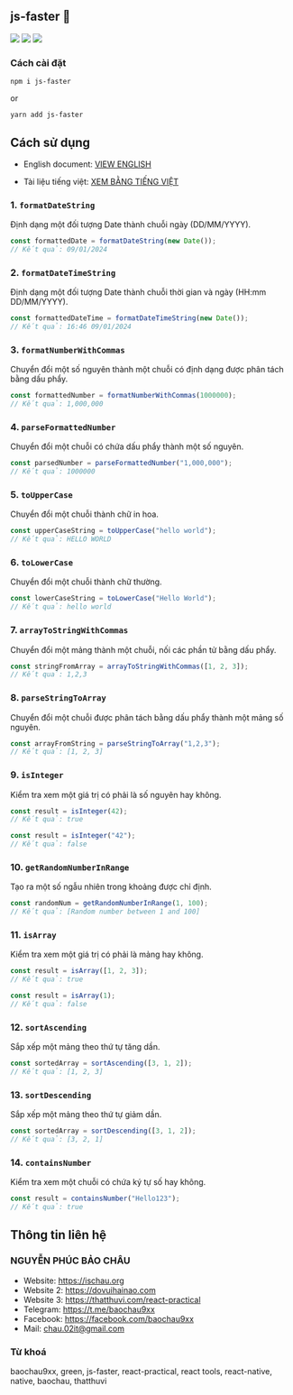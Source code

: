 ## js-faster 🐶

<img src="https://img.shields.io/badge/js--faster-v1.0.1-4CAF50"/> <img src="https://img.shields.io/badge/dayjs-1.11.10-%23EC407A"/> <img src="https://img.shields.io/badge/lodash-4.17.21-orange"/>

### Cách cài đặt

```
npm i js-faster
```

or

```
yarn add js-faster
```

## Cách sử dụng

- English document: [VIEW ENGLISH](https://github.com/chaudev/js-faster)

- Tài liệu tiếng việt: [XEM BẰNG TIẾNG VIỆT](https://github.com/chaudev/js-faster#vi-readme)

### 1. `formatDateString`

Định dạng một đối tượng Date thành chuỗi ngày (DD/MM/YYYY).

```javascript
const formattedDate = formatDateString(new Date());
// Kết quả: 09/01/2024
```

### 2. `formatDateTimeString`

Định dạng một đối tượng Date thành chuỗi thời gian và ngày (HH:mm DD/MM/YYYY).

```javascript
const formattedDateTime = formatDateTimeString(new Date());
// Kết quả: 16:46 09/01/2024
```

### 3. `formatNumberWithCommas`

Chuyển đổi một số nguyên thành một chuỗi có định dạng được phân tách bằng dấu phẩy.

```javascript
const formattedNumber = formatNumberWithCommas(1000000);
// Kết quả: 1,000,000
```

### 4. `parseFormattedNumber`

Chuyển đổi một chuỗi có chứa dấu phẩy thành một số nguyên.

```javascript
const parsedNumber = parseFormattedNumber("1,000,000");
// Kết quả: 1000000
```

### 5. `toUpperCase`

Chuyển đổi một chuỗi thành chữ in hoa.

```javascript
const upperCaseString = toUpperCase("hello world");
// Kết quả: HELLO WORLD
```

### 6. `toLowerCase`

Chuyển đổi một chuỗi thành chữ thường.

```javascript
const lowerCaseString = toLowerCase("Hello World");
// Kết quả: hello world
```

### 7. `arrayToStringWithCommas`

Chuyển đổi một mảng thành một chuỗi, nối các phần tử bằng dấu phẩy.

```javascript
const stringFromArray = arrayToStringWithCommas([1, 2, 3]);
// Kết quả: 1,2,3
```

### 8. `parseStringToArray`

Chuyển đổi một chuỗi được phân tách bằng dấu phẩy thành một mảng số nguyên.

```javascript
const arrayFromString = parseStringToArray("1,2,3");
// Kết quả: [1, 2, 3]
```

### 9. `isInteger`

Kiểm tra xem một giá trị có phải là số nguyên hay không.

```javascript
const result = isInteger(42);
// Kết quả: true
```

```javascript
const result = isInteger("42");
// Kết quả: false
```

### 10. `getRandomNumberInRange`

Tạo ra một số ngẫu nhiên trong khoảng được chỉ định.

```javascript
const randomNum = getRandomNumberInRange(1, 100);
// Kết quả: [Random number between 1 and 100]
```

### 11. `isArray`

Kiểm tra xem một giá trị có phải là mảng hay không.

```javascript
const result = isArray([1, 2, 3]);
// Kết quả: true
```

```javascript
const result = isArray(1);
// Kết quả: false
```

### 12. `sortAscending`

Sắp xếp một mảng theo thứ tự tăng dần.

```javascript
const sortedArray = sortAscending([3, 1, 2]);
// Kết quả: [1, 2, 3]
```

### 13. `sortDescending`

Sắp xếp một mảng theo thứ tự giảm dần.

```javascript
const sortedArray = sortDescending([3, 1, 2]);
// Kết quả: [3, 2, 1]
```

### 14. `containsNumber`

Kiểm tra xem một chuỗi có chứa ký tự số hay không.

```javascript
const result = containsNumber("Hello123");
// Kết quả: true
```

## Thông tin liên hệ

### NGUYỄN PHÚC BẢO CHÂU

- Website: https://ischau.org
- Website 2: https://dovuihainao.com
- Website 3: https://thatthuvi.com/react-practical
- Telegram: https://t.me/baochau9xx
- Facebook: https://facebook.com/baochau9xx
- Mail: chau.02it@gmail.com

### Từ khoá

baochau9xx, green, js-faster, react-practical, react tools, react-native, native, baochau, thatthuvi

